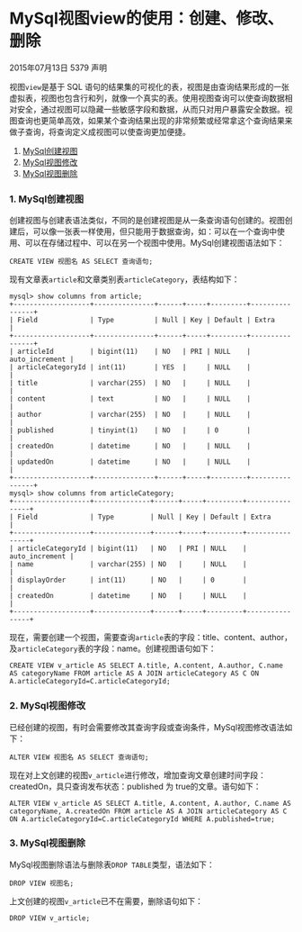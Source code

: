 # MySql视图view的使用：创建、修改、删除

 2015年07月13日     5379     声明

视图`view`是基于 SQL 语句的结果集的可视化的表，视图是由查询结果形成的一张虚拟表，视图也包含行和列，就像一个真实的表。使用视图查询可以使查询数据相对安全，通过视图可以隐藏一些敏感字段和数据，从而只对用户暴露安全数据。视图查询也更简单高效，如果某个查询结果出现的非常频繁或经常拿这个查询结果来做子查询，将查询定义成视图可以使查询更加便捷。

1. [MySql创建视图](https://itbilu.com/database/mysql/E1q5C22_.html#create)
2. [MySql视图修改](https://itbilu.com/database/mysql/E1q5C22_.html#update)
3. [MySql视图删除](https://itbilu.com/database/mysql/E1q5C22_.html#drop)

### 1. MySql创建视图

创建视图与创建表语法类似，不同的是创建视图是从一条查询语句创建的。视图创建后，可以像一张表一样使用，但只能用于数据查询，如：可以在一个查询中使用、可以在存储过程中、可以在另一个视图中使用。MySql创建视图语法如下：

```
CREATE VIEW 视图名 AS SELECT 查询语句;
```

现有文章表`article`和文章类别表`articleCategory`，表结构如下：

```
mysql> show columns from article;
+-------------------+---------------+------+-----+---------+----------------+
| Field             | Type          | Null | Key | Default | Extra          |
+-------------------+---------------+------+-----+---------+----------------+
| articleId         | bigint(11)    | NO   | PRI | NULL    | auto_increment |
| articleCategoryId | int(11)       | YES  |     | NULL    |                |
| title             | varchar(255)  | NO   |     | NULL    |                |
| content           | text          | NO   |     | NULL    |                |
| author            | varchar(255)  | NO   |     | NULL    |                |
| published         | tinyint(1)    | NO   |     | 0       |                |
| createdOn         | datetime      | NO   |     | NULL    |                |
| updatedOn         | datetime      | NO   |     | NULL    |                |
+-------------------+---------------+------+-----+---------+----------------+
mysql> show columns from articleCategory;
+-------------------+--------------+------+-----+---------+----------------+
| Field             | Type         | Null | Key | Default | Extra          |
+-------------------+--------------+------+-----+---------+----------------+
| articleCategoryId | bigint(11)   | NO   | PRI | NULL    | auto_increment |
| name              | varchar(255) | NO   |     | NULL    |                |
| displayOrder      | int(11)      | NO   |     | 0       |                |
| createdOn         | datetime     | NO   |     | NULL    |                |
+-------------------+--------------+------+-----+---------+----------------+
```

现在，需要创建一个视图，需要查询`article`表的字段：title、content、author，及`articleCategory`表的字段：name。创建视图语句如下：

```
CREATE VIEW v_article AS SELECT A.title, A.content, A.author, C.name AS categoryName FROM article AS A JOIN articleCategory AS C ON A.articleCategoryId=C.articleCategoryId;
```

### 2. MySql视图修改

已经创建的视图，有时会需要修改其查询字段或查询条件，MySql视图修改语法如下：

```
ALTER VIEW 视图名 AS SELECT 查询语句;
```

现在对上文创建的视图`v_article`进行修改，增加查询文章创建时间字段：createdOn，具只查询发布状态：published 为 true的文章。语句如下：

```
ALTER VIEW v_article AS SELECT A.title, A.content, A.author, C.name AS categoryName, A.createdOn FROM article AS A JOIN articleCategory AS C ON A.articleCategoryId=C.articleCategoryId WHERE A.published=true;
```

### 3. MySql视图删除

MySql视图删除语法与删除表`DROP TABLE`类型，语法如下：

```
DROP VIEW 视图名;
```

上文创建的视图`v_article`已不在需要，删除语句如下：

```
DROP VIEW v_article;
```